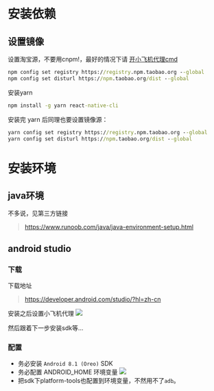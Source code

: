 # 安装依赖

## 设置镜像

设置淘宝源，不要用cnpm!，最好的情况下请 <a href="https://github.com/Jon-Millent/rn-book/blob/master/%E9%99%84%E5%BD%951-%E4%BB%A3%E7%90%86cmd.MD">开小飞机代理cmd</a> 
```cmd
npm config set registry https://registry.npm.taobao.org --global
npm config set disturl https://npm.taobao.org/dist --global
```
安装yarn

```cmd
npm install -g yarn react-native-cli
```

安装完 yarn 后同理也要设置镜像源：

```cmd
yarn config set registry https://registry.npm.taobao.org --global
yarn config set disturl https://npm.taobao.org/dist --global
```

# 安装环境

## java环境
不多说，见第三方链接
> https://www.runoob.com/java/java-environment-setup.html

## android studio

### 下载

下载地址
> https://developer.android.com/studio/?hl=zh-cn

安装之后设置小飞机代理
![](https://user-gold-cdn.xitu.io/2019/1/11/1683c15773a635d3?w=1046&h=722&f=png&s=70644)

然后跟着下一步安装sdk等...

### 配置
* 务必安装 `Android 8.1 (Oreo)` SDK
* 务必配置 ANDROID_HOME 环境变量
![](https://user-gold-cdn.xitu.io/2019/1/11/1683c17764ccdca2?w=653&h=165&f=png&s=9467)
* 把sdk下platform-tools也配置到环境变量，不然用不了`adb`。


